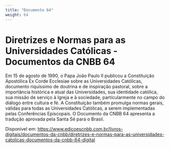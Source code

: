 ```yaml
---
title: "Documento 64"
weight: 64
---
```


# Diretrizes e Normas para as Universidades Católicas - Documentos da CNBB 64

Em 15 de agosto de 1990, o Papa João Paulo II publicou a Constituição Apostólica Ex Corde Ecclesiae sobre as Universidades Católicas, documento riquíssimo de doutrina e de inspiração pastoral, sobre a importância histórica e atual das Universidades, sua identidade católica, sua missão de serviço à Igreja e à sociedade, particularmente no campo do diálogo entre cultura e fé. A Constituição também promulga normas gerais, válidas para todas as Universidades Católicas, a serem implementadas pelas Conferências Episcopais. O Documento da CNBB 64 apresenta a tradução aprovada pela Santa Sé para o Brasil.

Disponível em: https://www.edicoescnbb.com.br/livros-digitais/documentos-da-cnbb/diretrizes-e-normas-para-as-universidades-catolicas-documentos-da-cnbb-64-digital
